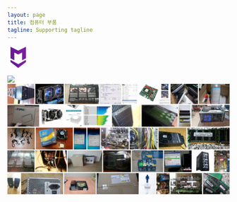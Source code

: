 ```yaml
---
layout: page
title: 컴퓨터 부품
tagline: Supporting tagline
---
```


![alt text](https://github.com/adam-p/markdown-here/raw/master/src/common/images/icon48.png "Logo Title Text 1")

[![](https://cdn.monetizejs.com/resources/button-32.png)](https://monetizejs.com/authorize?client_id=ESTHdCYOi18iLhhO&summary=true)
![alt text](https://github.com/kutchoiwjun92/kutchoiwjun92.github.com/blob/master/home%20image.JPG)
